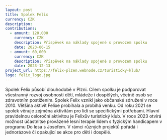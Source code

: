 ```yaml
---
layout: post
title: Spolek Felix
currency: CZK
description: 
contributions:
  - amount: 120,000
    currency: CZK
    description: Příspěvek na náklady spojené s provozem spolku
    date: 2023-06-15
  - amount: 60,000
    currency: CZK
    description: Příspěvek na náklady spojené s provozem spolku
    date: 2023-12-13
project_url: https://felix-plzen.webnode.cz/turisticky-klub/
logo: felix_logo.jpg
---
```


Spolek Felix působí dlouhodobě v Plzni. Cílem spolku je podporovat všestranný rozvoj osobnosti dětí, mládeže i dospělých, včetně osob se zdravotním postižením. Spolek Felix vznikl jako občanské sdružení v roce 2010. Většina aktivit Felixe probíhala a probíhá venku. Od roku 2021 se spolek věnuje zejména aktivitám pro lidi se specifickými potřebami. Hlavní pravidelnou celoroční aktivitou je Felixův turistický klub. V roce 2023 otvírá možnost účastnitse provázené lesní terapie lidem s fyzickým handicapem v programu Do lesa s Josefem. V rámci různých projektů pořádá i jednorázové či opakující se akce pro děti i dospělé.

